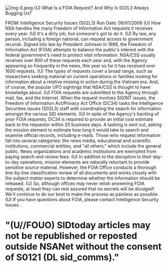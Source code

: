 ![img-0.jpeg](img-0.jpeg)
(U) What Is a FOIA Request? And Why Is S02L3 Always Bugging Us?

FROM:
Intelligence Security Issues (S02L3)
Run Date: 06/01/2006
(U) How NSA handles the many Freedom of Information Act requests it receives every year.
(U) It's a dirty job, but someone's got to do it.
(U) By law, any person, including a foreign national, can request access to government records. Signed into law by President Johnson in 1966, the Freedom of Information Act (FOIA) attempts to balance the public's interest with the federal government's need to protect vital information. NSA/CSS usually receives over 800 of these requests each year and, with the Agency appearing so frequently in the news, this year so far it has received over 1600 requests.
(U) The types of requests cover a broad range, such as researchers seeking material on current operations or families looking for information about a relative missing in action during the Vietnam era. And, of course, the popular UFO sightings that NSA/CSS is thought to have knowledge about.
(U) FOIA requests are submitted to the Agency through mail, fax, and the Internet. When the request involves SIGINT issues, the Freedom of Information Act/Privacy Act Office (DC34) tasks the Intelligence Securities Issues (S02L3) staff with coordinating the search for information amongst the various SID elements.
(U) In spite of the Agency's backlog of prior FOIA requests, DC34 is required to provide an initial cost estimate back to the requestor within 20 business days. A tasking is sent out, asking the mission element to estimate how long it would take to search and examine official records, including e-mails. Those who request information fall into several categories: the news media, educational and scientific institutions, commercial entities, and "all others," which include the general public. News organizations and academic institutions are exempted from paying search and review fees.
(U) In addition to the disruption to their day-to-day operations, mission elements are naturally reluctant to provide sensitive source material. However, the FOIA Office conducts a thorough line-by-line classification review of all documents and works closely with the subject matter experts to determine whether the information should be released.
(U) So, although offices may never relish answering FOIA requests, at least they can rest assured that no secrets will be divulged! We'll continue to do our best to make the process as painless as possible.
(U) If you have questions about FOIA, please contact Intelligence Security Issues .

# "(U//FOUO) SIDtoday articles may not be republished or reposted outside NSANet without the consent of S0121 (DL sid_comms)."
